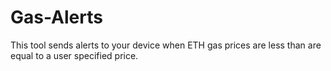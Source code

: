 # Gas-Alerts
This tool sends alerts to your device when ETH gas prices are less than are equal to a user specified price.
